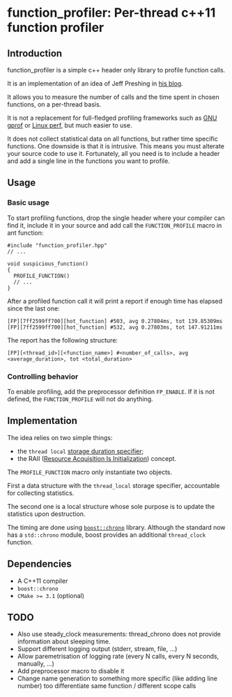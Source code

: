 # function_profiler: Per-thread c++11 function profiler

## Introduction

function_profiler is a simple c++ header only library to profile
function calls.

It is an implementation of an idea of Jeff Preshing in
[his blog](http://preshing.com/20111203/a-c-profiling-module-for-multithreaded-apis/).

It allows you to measure the number of calls and the time spent in
chosen functions, on a per-thread basis.

It is not a replacement for full-fledged profiling frameworks such as
[GNU gprof](https://sourceware.org/binutils/docs/gprof/) or
[Linux perf](https://perf.wiki.kernel.org/index.php/Main_Page), but
much easier to use.

It does not collect statistical data on all functions, but rather time
specific functions. One downside is that it is intrusive. This means
you must alterate your source code to use it. Fortunately, all you
need is to include a header and add a single line in the functions you
want to profile.

## Usage

### Basic usage

To start profiling functions, drop the single header where your
compiler can find it, include it in your source and add call the
`FUNCTION_PROFILE` macro in ant function:

	#include "function_profiler.hpp"
	// ...

	void suspicious_function()
	{
	  PROFILE_FUNCTION()
	  // ...
	}

After a profiled function call it will print a report if enough time
has elapsed since the last one:

	[FP][7ff2599ff700][hot_function] #503, avg 0.27804ms, tot 139.85309ms
	[FP][7ff2599ff700][hot_function] #532, avg 0.27803ms, tot 147.91211ms

The report has the following structure:

	[FP][<thread_id>][<function_name>] #<number_of_calls>, avg <average_duration>, tot <total_duration>

### Controlling behavior

To enable profiling, add the preprocessor definition `FP_ENABLE`. If
it is not defined, the `FUNCTION_PROFILE` will not do anything.

## Implementation

The idea relies on two simple things:

- the `thread local` [storage duration specifier](http://en.cppreference.com/w/cpp/language/storage_duration);
- the RAII ([Resource Acquisition Is Initialization](https://en.wikipedia.org/w/index.php?title=Resource_Acquisition_Is_Initialization)) concept.


The `PROFILE_FUNCTION` macro only instantiate two objects.

First a data structure with the `thread_local` storage specifier,
accountable for collecting statistics.

The second one is a local structure whose sole purpose is to update
the statistics upon destruction.

The timing are done using
[`boost::chrono`](http://www.boost.org/doc/libs/1_58_0/doc/html/chrono.html)
library. Although the standard now has a `std::chrono` module, boost
provides an additional `thread_clock` function.

## Dependencies

- A C++11 compiler
- `boost::chrono`
- `CMake >= 3.1` (optional)

## TODO

- Also use steady_clock measurements: thread_chrono does not provide information about sleeping time.
- Support different logging output (stderr, stream, file, ...)
- Allow paremetrisation of logging rate (every N calls, every N seconds, manually, ...)
- Add preprocessor macro to disable it
- Change name generation to something more specific (like adding line number) too differentiate same function / different scope calls

<!--  LocalWords:  Preshing preprocessor
 -->
